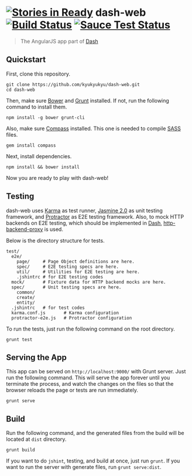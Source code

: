 [![Stories in Ready](https://badge.waffle.io/kyukyukyu/dash-web.png?label=ready&title=Ready)](https://waffle.io/kyukyukyu/dash-web)
dash-web [![Build Status](https://travis-ci.org/kyukyukyu/dash-web.svg?branch=master)](https://travis-ci.org/kyukyukyu/dash-web) [![Sauce Test Status](https://saucelabs.com/buildstatus/dash)](https://saucelabs.com/u/dash)
========

> The AngularJS app part of [Dash](https://github.com/kyukyukyu/dash)

## Quickstart

First, clone this repository.

```shell
git clone https://github.com/kyukyukyu/dash-web.git
cd dash-web
```

Then, make sure [Bower](http://bower.io) and
[Grunt](http://gruntjs.com) installed. If not, run the
following command to install them.

```shell
npm install -g bower grunt-cli
```

Also, make sure [Compass](http://compass-style.org) installed.
This one is needed to compile [SASS](http://sass-lang.com) files.

```shell
gem install compass
```

Next, install dependencies.

```shell
npm install && bower install
```

Now you are ready to play with dash-web!

## Testing

dash-web uses [Karma](http://karma-runner.github.io/)
as test runner, [Jasmine
2.0](http://jasmine.github.io/2.0/introduction.html) as
unit testing framework, and
[Protractor](http://angular.github.io/protractor/) as
E2E testing framework. Also, to mock HTTP backends on E2E testing,
which should be implemented in
[Dash](https://github.com/kyukyukyu/dash),
[http-backend-proxy](https://github.com/kbaltrinic/http-backend-proxy)
is used.

Below is the directory structure for tests.

```
test/
  e2e/
    page/     # Page Object definitions are here.
    spec/     # E2E testing specs are here.
    util/     # Utilities for E2E testing are here.
    .jshintrc # for E2E testing codes
  mock/       # Fixture data for HTTP backend mocks are here.
  spec/       # Unit testing specs are here.
    common/
    create/
    entity/
  .jshintrc   # for test codes
  karma.conf.js       # Karma configuration
  protractor-e2e.js   # Protractor configuration
```

To run the tests, just run the following command on the root directory.

```shell
grunt test
```

## Serving the App

This app can be served on ``http://localhost:9000/``
with Grunt server. Just run the following command. This
will serve the app forever until you terminate the
process, and watch the changes on the files so that the
browser reloads the page or tests are run immediately.

```shell
grunt serve
```

## Build

Run the following command, and the generated files from
the build will be located at ``dist`` directory.

```shell
grunt build
```

If you want to do ``jshint``, testing, and build at
once, just run ``grunt``. If you want to run the server
with generate files, run ``grunt serve:dist``.
